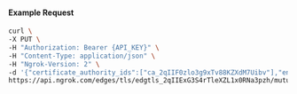 <!-- Code generated for API Clients. DO NOT EDIT. -->

#### Example Request

```bash
curl \
-X PUT \
-H "Authorization: Bearer {API_KEY}" \
-H "Content-Type: application/json" \
-H "Ngrok-Version: 2" \
-d '{"certificate_authority_ids":["ca_2qIIF0zlo3g9xTv88KZXdM7Uibv"],"enabled":true}' \
https://api.ngrok.com/edges/tls/edgtls_2qIIExG3S4rTleXZL1x0RNa3pzh/mutual_tls
```
